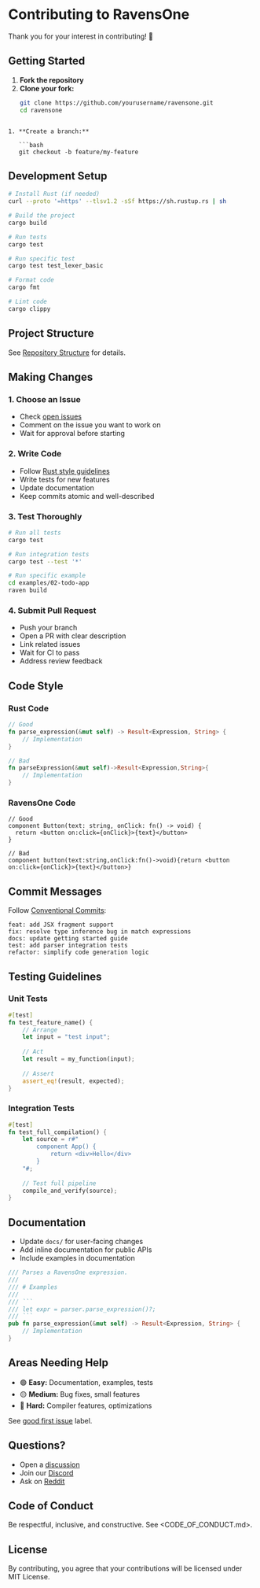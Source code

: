 # Contributing to RavensOne

Thank you for your interest in contributing! 🎉

## Getting Started

1. **Fork the repository**
2. **Clone your fork:**
   ```bash
   git clone https://github.com/yourusername/ravensone.git
   cd ravensone
```

1. **Create a branch:**
   
   ```bash
   git checkout -b feature/my-feature
   ```

## Development Setup

```bash
# Install Rust (if needed)
curl --proto '=https' --tlsv1.2 -sSf https://sh.rustup.rs | sh

# Build the project
cargo build

# Run tests
cargo test

# Run specific test
cargo test test_lexer_basic

# Format code
cargo fmt

# Lint code
cargo clippy
```

## Project Structure

See [Repository Structure](docs/repository-structure.md) for details.

## Making Changes

### 1. Choose an Issue

- Check [open issues](https://github.com/yourusername/ravensone/issues)
- Comment on the issue you want to work on
- Wait for approval before starting

### 2. Write Code

- Follow [Rust style guidelines](https://doc.rust-lang.org/1.0.0/style/)
- Write tests for new features
- Update documentation
- Keep commits atomic and well-described

### 3. Test Thoroughly

```bash
# Run all tests
cargo test

# Run integration tests
cargo test --test '*'

# Run specific example
cd examples/02-todo-app
raven build
```

### 4. Submit Pull Request

- Push your branch
- Open a PR with clear description
- Link related issues
- Wait for CI to pass
- Address review feedback

## Code Style

### Rust Code

```rust
// Good
fn parse_expression(&mut self) -> Result<Expression, String> {
    // Implementation
}

// Bad
fn parseExpression(&mut self)->Result<Expression,String>{
    // Implementation
}
```

### RavensOne Code

```raven
// Good
component Button(text: string, onClick: fn() -> void) {
  return <button on:click={onClick}>{text}</button>
}

// Bad
component button(text:string,onClick:fn()->void){return <button on:click={onClick}>{text}</button>}
```

## Commit Messages

Follow [Conventional Commits](https://www.conventionalcommits.org/):

```
feat: add JSX fragment support
fix: resolve type inference bug in match expressions
docs: update getting started guide
test: add parser integration tests
refactor: simplify code generation logic
```

## Testing Guidelines

### Unit Tests

```rust
#[test]
fn test_feature_name() {
    // Arrange
    let input = "test input";
    
    // Act
    let result = my_function(input);
    
    // Assert
    assert_eq!(result, expected);
}
```

### Integration Tests

```rust
#[test]
fn test_full_compilation() {
    let source = r#"
        component App() {
            return <div>Hello</div>
        }
    "#;
    
    // Test full pipeline
    compile_and_verify(source);
}
```

## Documentation

- Update `docs/` for user-facing changes
- Add inline documentation for public APIs
- Include examples in documentation

```rust
/// Parses a RavensOne expression.
///
/// # Examples
///
/// ```
/// let expr = parser.parse_expression()?;
/// ```
pub fn parse_expression(&mut self) -> Result<Expression, String> {
    // Implementation
}
```

## Areas Needing Help

- 🟢 **Easy:** Documentation, examples, tests
- 🟡 **Medium:** Bug fixes, small features
- 🔴 **Hard:** Compiler features, optimizations

See [good first issue](https://github.com/yourusername/ravensone/labels/good%20first%20issue) label.

## Questions?

- Open a [discussion](https://github.com/yourusername/ravensone/discussions)
- Join our [Discord](https://discord.gg/ravensone)
- Ask on [Reddit](https://reddit.com/r/ravensone)

## Code of Conduct

Be respectful, inclusive, and constructive. See <CODE_OF_CONDUCT.md>.

## License

By contributing, you agree that your contributions will be licensed under MIT License.

